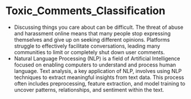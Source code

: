 # Toxic_Comments_Classification
- Discussing things you care about can be difficult. The threat of abuse and harassment online means that many people stop expressing themselves and give up on seeking different opinions. Platforms struggle to effectively facilitate conversations, leading many communities to limit or completely shut down user comments.
- Natural Language Processing (NLP) is a field of Artificial Intelligence focused on enabling computers to understand and process human language. Text analysis, a key application of NLP, involves using NLP techniques to extract meaningful insights from text data. This process often includes preprocessing, feature extraction, and model training to uncover patterns, relationships, and sentiment within the text.
  
